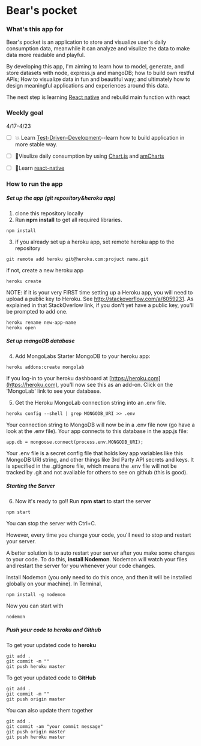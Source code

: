 # Bear's pocket
### What's this app for
Bear's pocket is an application to store and visualize user's daily consumption data, meanwhile it can analyze and visulize the data to make data more readable and playful. 

By developing this app, I'm aiming to learn how to model, generate, and store datasets with node, express.js and mangoDB; how to build own restful APIs; How to visualize data in fun and beautiful way; and ultimately how to design meaningful applications and experiences around this data.

The next step is learning [React native](https://facebook.github.io/react-native/) and rebuild main function with react 

### Weekly goal
4/17-4/23
* [ ] :boom: Learn [Test-Driven-Development](https://developers.redhat.com/blog/2016/03/15/test-driven-development-for-building-apis-in-node-js-and-express/)--learn how to build application in more stable way.
* [ ] :honeybee:Visulize daily consumption by using [Chart.js](http://www.chartjs.org/) and [amCharts](https://www.amcharts.com/javascript-charts/)
* [ ] :blue_book:Learn [react-native](https://github.com/manxueitp/react-native-learn)


### How to run the app
##### Set up the app (git repository&heroku app)
1. clone this repository locally
2. Run **npm install** to get all required libraries.
```
npm install
```

3. if you already set up a heroku app, set remote heroku app to the repository
```
git remote add heroku git@heroku.com:projuct name.git
```
if not, create a new heroku app
```
heroku create
```
NOTE: if it is your very FIRST time setting up a Heroku app, you will need to upload a public key to Heroku. See http://stackoverflow.com/a/6059231. As explained in that StackOverlow link, if you don't yet have a public key, you'll be prompted to add one.
```
heroku rename new-app-name
heroku open
```

##### Set up mangoDB database
4. Add MongoLabs Starter MongoDB to your heroku app:
```
heroku addons:create mongolab
```
If you log-in to your heroku dashboard at [https://heroku.com](https://heroku.com), you'll now see this as an add-on. Click on the 'MongoLab' link to see your database.

5. Get the Heroku MongoLab connection string into an .env file.
```
heroku config --shell | grep MONGODB_URI >> .env
```
Your connection string to MongoDB will now be in a .env file now (go have a look at the .env file). Your app connects to this database in the app.js file:
```
app.db = mongoose.connect(process.env.MONGODB_URI);
```

Your .env file is a secret config file that holds key app variables like this MongoDB URI string, and other things like 3rd Party API secrets and keys. It is specified in the .gitignore file, which means the .env file will not be tracked by .git and not available for others to see on github (this is good).

##### Starting the Server
6. Now it's ready to go!! Run **npm start** to start the server
```
npm start
```
You can stop the server with Ctrl+C.

However, every time you change your code, you'll need to stop and restart your server.

A better solution is to auto restart your server after you make some changes to your code. To do this, **install Nodemon**. Nodemon will watch your files and restart the server for you whenever your code changes.

Install Nodemon (you only need to do this once, and then it will be installed globally on your machine). In Terminal,
```
npm install -g nodemon
```

Now you can start with
```
nodemon
```

##### Push your code to heroku and Github
To get your updated code to **heroku**
```
git add .
git commit -m ""
git push heroku master
```

To get your updated code to **GitHub**
```
git add .
git commit -m ""
git push origin master
```

You can also update them together
```
git add .
git commit -am "your commit message"
git push origin master
git push heroku master

```

